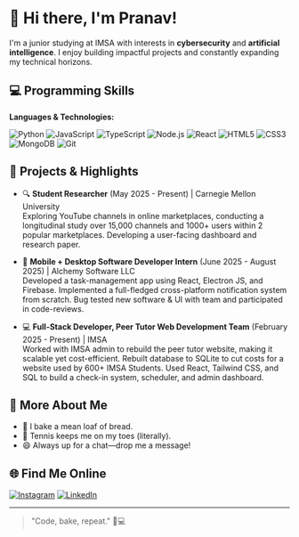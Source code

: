 # 👋 Hi there, I'm Pranav!

I'm a junior studying at IMSA with interests in **cybersecurity** and **artificial intelligence**. I enjoy building impactful projects and constantly expanding my technical horizons.

## 💻 Programming Skills

**Languages & Technologies:**

![Python](https://img.shields.io/badge/-Python-3776AB?style=flat-square&logo=python&logoColor=white)
![JavaScript](https://img.shields.io/badge/-JavaScript-F7DF1E?style=flat-square&logo=javascript&logoColor=black)
![TypeScript](https://img.shields.io/badge/-TypeScript-3178C6?style=flat-square&logo=typescript&logoColor=white)
![Node.js](https://img.shields.io/badge/-Node.js-339933?style=flat-square&logo=node.js&logoColor=white)
![React](https://img.shields.io/badge/-React-61DAFB?style=flat-square&logo=react&logoColor=black)
![HTML5](https://img.shields.io/badge/-HTML5-E34F26?style=flat-square&logo=html5&logoColor=white)
![CSS3](https://img.shields.io/badge/-CSS3-1572B6?style=flat-square&logo=css3&logoColor=white)
![MongoDB](https://img.shields.io/badge/-MongoDB-47A248?style=flat-square&logo=mongodb&logoColor=white)
![Git](https://img.shields.io/badge/-Git-F05032?style=flat-square&logo=git&logoColor=white)

## 🚀 Projects & Highlights

- 🔍 **Student Researcher** (May 2025 - Present) | Carnegie Mellon University  
  Exploring YouTube channels in online marketplaces, conducting a longitudinal study over 15,000 channels and 1000+ users within 2 popular marketplaces. Developing a user-facing dashboard and research paper.

- 💼 **Mobile + Desktop Software Developer Intern** (June 2025 - August 2025) | Alchemy Software LLC  
  Developed a task-management app using React, Electron JS, and Firebase. Implemented a full-fledged cross-platform notification system from scratch. Bug tested new software & UI with team and participated in code-reviews.

- 💻 **Full-Stack Developer, Peer Tutor Web Development Team** (February 2025 - Present) | IMSA  
  Worked with IMSA admin to rebuild the peer tutor website, making it scalable yet cost-efficient. Rebuilt database to SQLite to cut costs for a website used by 600+ IMSA Students. Used React, Tailwind CSS, and SQL to build a check-in system, scheduler, and admin dashboard.

## 🎾 More About Me

- 🥖 I bake a mean loaf of bread.
- 🎾 Tennis keeps me on my toes (literally).
- 😄 Always up for a chat—drop me a message!

## 🌐 Find Me Online

[![Instagram](https://img.shields.io/badge/-Instagram-E4405F?style=flat-square&logo=instagram&logoColor=white&link=https://www.instagram.com/pranoovv/)](https://www.instagram.com/pranoovv/)
[![LinkedIn](https://img.shields.io/badge/-LinkedIn-0077B5?style=flat-square&logo=linkedin&logoColor=white&link=https://www.linkedin.com/in/pranavgadde/)](https://www.linkedin.com/in/pranavgadde/)

---

> "Code, bake, repeat." 🍞💻

